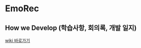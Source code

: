 # EmoRec
   
## How we Develop (학습사항, 회의록, 개발 일지)
   
[wiki 바로가기](https://github.com/hasen-sprung/iOS-EmoRec/wiki)
